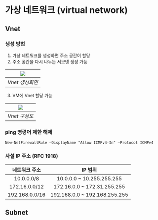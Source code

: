 # 가상 네트워크 (virtual network)
## Vnet
### 생성 방법
1. 가상 네트워크를 생성하면 주소 공간이 할당
2. 주소 공간을 다시 나누는 서브넷 생성 가능

|![](https://user-images.githubusercontent.com/28096454/213591077-03bdacee-4ce1-48d9-acf1-1838cb8ca408.png)|
|:---:|
|*Vnet 생성화면*|

3. VM에 Vnet 할당 가능

|![](https://user-images.githubusercontent.com/28096454/213597879-6f7e274d-ddd2-4dee-be7a-5a6b866fa167.png)|
|:---:|
|*Vnet 구성도*|

### ping 명령어 제한 해제
~~~
New-NetFirewallRule –DisplayName "Allow ICMPv4-In" –Protocol ICMPv4
~~~

### 사설 IP 주소 (RFC 1918)

|네트워크 주소|IP 범위|
|:---:|:---:|
|10.0.0.0/8|10.0.0.0 ~ 10.255.255.255|
|172.16.0.0/12|172.16.0.0 ~ 172.31.255.255|
|192.168.0.0/16|192.168.0.0 ~ 192.168.255.255|

## Subnet
